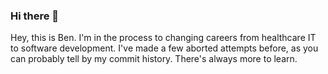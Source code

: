 ### Hi there 👋

Hey, this is Ben. I'm in the process to changing careers from healthcare IT to software development. I've made a few aborted attempts before, as you can probably tell by my commit history. There's always more to learn. 
<!--
**BenJerke/BenJerke** is a ✨ _special_ ✨ repository because its `README.md` (this file) appears on your GitHub profile.

Here are some ideas to get you started:

- 🔭 I’m currently working on ...
- 🌱 I’m currently learning ...
- 👯 I’m looking to collaborate on ...
- 🤔 I’m looking for help with ...
- 💬 Ask me about ...
- 📫 How to reach me: ...
- 😄 Pronouns: ...
- ⚡ Fun fact: ...
-->
